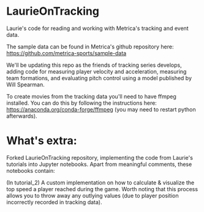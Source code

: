 # LaurieOnTracking
Laurie's code for reading and working with Metrica's tracking and event data.

The sample data can be found in Metrica's github repository here: https://github.com/metrica-sports/sample-data

We'll be updating this repo as the friends of tracking series develops, adding code for measuring player velocity and acceleration, measuring team formations, and evaluating pitch control using a model published by Will Spearman. 

To create movies from the tracking data you'll need to have ffmpeg installed. You can do this by following the instructions here: https://anaconda.org/conda-forge/ffmpeg (you may need to restart python afterwards).


# What's extra:
Forked LaurieOnTracking repository, implementing the code from Laurie's tutorials into Jupyter notebooks. Apart from meaningful comments, these notebooks contain:

(In tutorial_2) A custom implementation on how to calculate & visualize the top speed a player reached during the game. Worth noting that this process allows you to throw away any outlying values (due to player position incorrectly recorded in tracking data).

